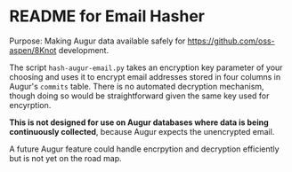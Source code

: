 # README for Email Hasher
Purpose: Making Augur data available safely for https://github.com/oss-aspen/8Knot development. 

The script `hash-augur-email.py` takes an encryption key parameter of your choosing and uses it to encrypt email addresses stored in four columns in Augur's `commits` table. There is no automated decryption mechanism, though doing so would be straightforward given the same key used for encyrption. 

**This is not designed for use on Augur databases where data is being continuously collected**, because Augur expects the unencrypted email. 

A future Augur feature could handle encrpytion and decryption efficiently but is not yet on the road map. 
